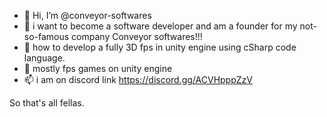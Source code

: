 - 👋 Hi, I’m @conveyor-softwares
- 👀 i want to become a software developer and am a founder for my not-so-famous company Conveyor softwares!!!
- 🌱 how to develop a fully 3D fps in unity engine using cSharp code language.
- 💞️ mostly fps games on unity engine
- 📫 i am on discord link https://discord.gg/ACVHpppZzV

So that's all fellas.
